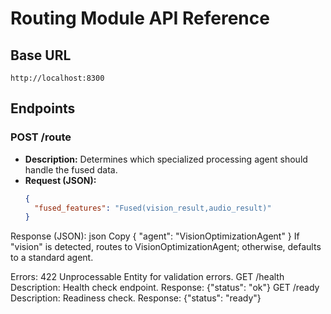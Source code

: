 # Routing Module API Reference

## Base URL
`http://localhost:8300`

## Endpoints

### POST /route
- **Description:** Determines which specialized processing agent should handle the fused data.
- **Request (JSON):**
  ```json
  {
    "fused_features": "Fused(vision_result,audio_result)"
  }

Response (JSON):
json
Copy
{
  "agent": "VisionOptimizationAgent"
}
If "vision" is detected, routes to VisionOptimizationAgent; otherwise, defaults to a standard agent.

Errors:
422 Unprocessable Entity for validation errors.
GET /health
Description: Health check endpoint.
Response: {"status": "ok"}
GET /ready
Description: Readiness check.
Response: {"status": "ready"}